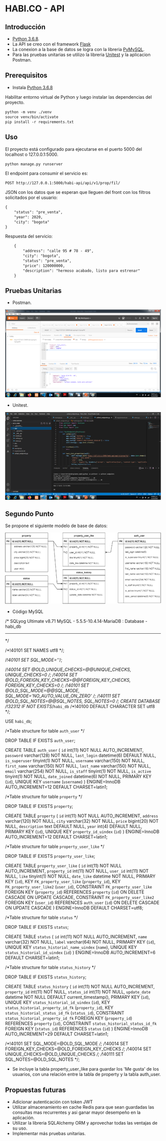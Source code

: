 # HABI.CO - API

## Introducción

+ [Python 3.6.8](https://www.python.org/downloads/release/python-368/).
+ La API se creo con el framework [Flask](https://flask.palletsprojects.com/en/2.0.x/)
+ La conexion a la base de datos se logra 
    con la libreria [PyMySQL](https://pymysql.readthedocs.io/en/latest/).
+ Para las pruebas unitarias se utilizo la libreria [Unitest](https://pypi.org/project/unittest2/) y la aplicacion Postman.    

## Prerequisitos

+ Instala [Python 3.6.8](https://www.python.org/downloads/release/python-368/)

Habilitar entorno virtual de 
Python y luego instalar las dependencias del proyecto.

```commandline
python -m venv ./venv
source venv/bin/activate
pip install -r requirements.txt
```
## Uso
El proyecto está configurado para ejecutarse en el puerto 5000 del localhost o 127.0.0.1:5000.

```commandline
python manage.py runserver
```

El endpoint para consumir el servicio es:

```commandline
POST http://127.0.0.1:5000/habi-api/api/v1/prop/fil/
```

JSON con los datos que se esperan que
lleguen del front con los filtros solicitados por el usuario:

```commandline
{	
	"status": "pre_venta",
	"year": 2020,
	"city": "bogota"
}
```
Respuesta del servicio:
```commandline
    {
        "address": "calle 95 # 78 - 49",
        "city": "bogota",
        "status": "pre_venta",
        "price": 120000000,
        "description": "hermoso acabado, listo para estrenar"
    }
```

## Pruebas Unitarias

+ Postman.

![alt text](https://github.com/jmelo77/Reto_Habi/blob/main/documentation/test_postman_habi_list_properties.png)

+ Unitest.

![alt text](https://github.com/jmelo77/Reto_Habi/blob/main/documentation/unitest_endpoints.png)


## Segundo Punto

Se propone el siguiente modelo de base de datos:

![alt text](https://github.com/jmelo77/Reto_Habi/blob/main/documentation/Diagram_ER_habi_db.png)

+ Código MySQL

/*
SQLyog Ultimate v8.71 
MySQL - 5.5.5-10.4.14-MariaDB : Database - habi_db
*********************************************************************
*/


/*!40101 SET NAMES utf8 */;

/*!40101 SET SQL_MODE=''*/;

/*!40014 SET @OLD_UNIQUE_CHECKS=@@UNIQUE_CHECKS, UNIQUE_CHECKS=0 */;
/*!40014 SET @OLD_FOREIGN_KEY_CHECKS=@@FOREIGN_KEY_CHECKS, FOREIGN_KEY_CHECKS=0 */;
/*!40101 SET @OLD_SQL_MODE=@@SQL_MODE, SQL_MODE='NO_AUTO_VALUE_ON_ZERO' */;
/*!40111 SET @OLD_SQL_NOTES=@@SQL_NOTES, SQL_NOTES=0 */;
CREATE DATABASE /*!32312 IF NOT EXISTS*/`habi_db` /*!40100 DEFAULT CHARACTER SET utf8 */;

USE `habi_db`;

/*Table structure for table `auth_user` */

DROP TABLE IF EXISTS `auth_user`;

CREATE TABLE `auth_user` (
  `id` int(11) NOT NULL AUTO_INCREMENT,
  `password` varchar(128) NOT NULL,
  `last_login` datetime(6) DEFAULT NULL,
  `is_superuser` tinyint(1) NOT NULL,
  `username` varchar(150) NOT NULL,
  `first_name` varchar(150) NOT NULL,
  `last_name` varchar(150) NOT NULL,
  `email` varchar(254) NOT NULL,
  `is_staff` tinyint(1) NOT NULL,
  `is_active` tinyint(1) NOT NULL,
  `date_joined` datetime(6) NOT NULL,
  PRIMARY KEY (`id`),
  UNIQUE KEY `username` (`username`)
) ENGINE=InnoDB AUTO_INCREMENT=12 DEFAULT CHARSET=latin1;

/*Table structure for table `property` */

DROP TABLE IF EXISTS `property`;

CREATE TABLE `property` (
  `id` int(11) NOT NULL AUTO_INCREMENT,
  `address` varchar(120) NOT NULL,
  `city` varchar(32) NOT NULL,
  `price` bigint(20) NOT NULL,
  `description` text DEFAULT NULL,
  `year` int(4) DEFAULT NULL,
  PRIMARY KEY (`id`),
  UNIQUE KEY `property_id_uindex` (`id`)
) ENGINE=InnoDB AUTO_INCREMENT=12 DEFAULT CHARSET=latin1;

/*Table structure for table `property_user_like` */

DROP TABLE IF EXISTS `property_user_like`;

CREATE TABLE `property_user_like` (
  `id` int(11) NOT NULL AUTO_INCREMENT,
  `property_id` int(11) NOT NULL,
  `user_id` int(11) NOT NULL,
  `like` tinyint(1) NOT NULL,
  `date_like` datetime NOT NULL,
  PRIMARY KEY (`id`),
  KEY `FK_property_user_like` (`property_id`),
  KEY `FK_property_user_like2` (`user_id`),
  CONSTRAINT `FK_property_user_like` FOREIGN KEY (`property_id`) REFERENCES `property` (`id`) ON DELETE CASCADE ON UPDATE CASCADE,
  CONSTRAINT `FK_property_user_like2` FOREIGN KEY (`user_id`) REFERENCES `auth_user` (`id`) ON DELETE CASCADE ON UPDATE CASCADE
) ENGINE=InnoDB DEFAULT CHARSET=utf8;

/*Table structure for table `status` */

DROP TABLE IF EXISTS `status`;

CREATE TABLE `status` (
  `id` int(11) NOT NULL AUTO_INCREMENT,
  `name` varchar(32) NOT NULL,
  `label` varchar(64) NOT NULL,
  PRIMARY KEY (`id`),
  UNIQUE KEY `status_historial_name_uindex` (`name`),
  UNIQUE KEY `status_historial_id_uindex` (`id`)
) ENGINE=InnoDB AUTO_INCREMENT=6 DEFAULT CHARSET=latin1;

/*Table structure for table `status_history` */

DROP TABLE IF EXISTS `status_history`;

CREATE TABLE `status_history` (
  `id` int(11) NOT NULL AUTO_INCREMENT,
  `property_id` int(11) NOT NULL,
  `status_id` int(11) NOT NULL,
  `update_date` datetime NOT NULL DEFAULT current_timestamp(),
  PRIMARY KEY (`id`),
  UNIQUE KEY `status_historial_id_uindex` (`id`),
  KEY `status_historial_property_id_fk` (`property_id`),
  KEY `status_historial_status_id_fk` (`status_id`),
  CONSTRAINT `status_historial_property_id_fk` FOREIGN KEY (`property_id`) REFERENCES `property` (`id`),
  CONSTRAINT `status_historial_status_id_fk` FOREIGN KEY (`status_id`) REFERENCES `status` (`id`)
) ENGINE=InnoDB AUTO_INCREMENT=29 DEFAULT CHARSET=latin1;

/*!40101 SET SQL_MODE=@OLD_SQL_MODE */;
/*!40014 SET FOREIGN_KEY_CHECKS=@OLD_FOREIGN_KEY_CHECKS */;
/*!40014 SET UNIQUE_CHECKS=@OLD_UNIQUE_CHECKS */;
/*!40111 SET SQL_NOTES=@OLD_SQL_NOTES */;

- Se incluye la tabla property_user_like para guardar los 'Me gusta'
de los usuarios, con una relación entre la tabla de property y la tabla auth_user.

## Propuestas futuras 

+ Adicionar autenticación con token JWT
+ Utilizar almacenamiento en cache Redis para que sean guardadas las consultas mas recurrentes y asi ganar mayor desempeño en la aplicación.
+ Utilizar la libreria SQLAlchemy ORM y aprovechar todas las ventajas de su uso.
+ Implementar más pruebas unitarias.

